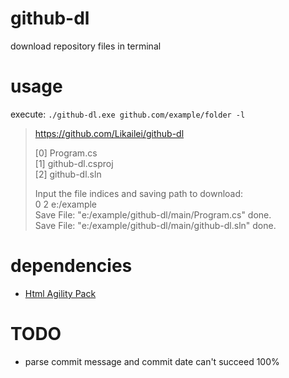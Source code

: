 # github-dl
download repository files in terminal
# usage
execute: `./github-dl.exe github.com/example/folder -l`
>    https://github.com/Likailei/github-dl  
>  
> [0]  Program.cs  
> [1]  github-dl.csproj  
> [2]  github-dl.sln  
>  
> Input the file indices and saving path to download:  
0 2 e:/example  
Save File: "e:/example/github-dl/main/Program.cs" done.  
Save File: "e:/example/github-dl/main/github-dl.sln" done. 

# dependencies 
- [Html Agility Pack]

[Html Agility Pack]: https://html-agility-pack.net/

# TODO
- parse commit message and commit date can't succeed 100%
